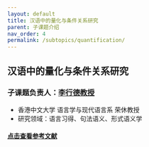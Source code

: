 ```yaml
---
layout: default
title: 汉语中的量化与条件关系研究
parent: 子课题介绍
nav_order: 4
permalink: /subtopics/quantification/
---
```


## 汉语中的量化与条件关系研究

### 子课题负责人：[李行德教授](http://ling.cuhk.edu.hk/p_thomas.php)
- 香港中文大学 语言学与现代语言系 荣休教授
- 研究领域：语言习得、句法语义、形式语义学

#### [点击查看参考文献](https://formalsemchinese.com/references-quantification/)
